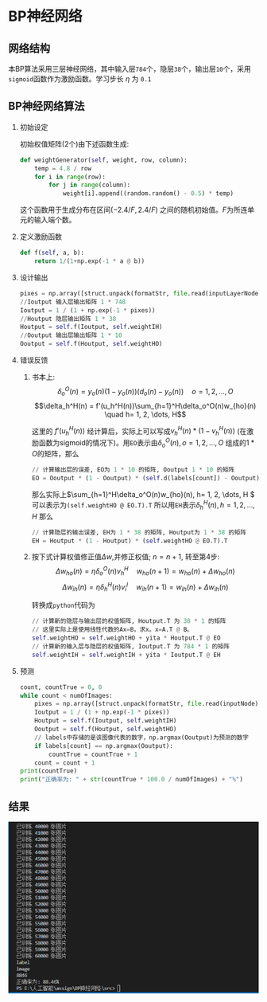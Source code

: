 # BP神经网络

## 网络结构

本BP算法采用三层神经网络，其中输入层`784`个，隐层`38`个，输出层`10`个，采用`sigmoid`函数作为激励函数。学习步长 $\eta$ 为 `0.1` 

## BP神经网络算法

1. 初始设定

   初始权值矩阵(2个)由下述函数生成:

   ```python
   def weightGenerator(self, weight, row, column):
       temp = 4.8 / row
       for i in range(row):
           for j in range(column):
               weight[i].append((random.random() - 0.5) * temp)
   ```

   这个函数用于生成分布在区间$(−2.4/F,2.4/F)$ 之间的随机初始值。$F$为所连单元的输入端个数。

2. 定义激励函数

   ```python
   def f(self, a, b):
       return 1/(1+np.exp(-1 * a @ b))
   ```

3. 设计输出

   ```python
   pixes = np.array([struct.unpack(formatStr, file.read(inputLayerNodeNum))])
   //Ioutput 输入层输出矩阵 1 * 748
   Ioutput = 1 / (1 + np.exp(-1 * pixes))
   //Houtput 隐层输出矩阵 1 * 38
   Houtput = self.f(Ioutput, self.weightIH)
   //Ooutput 输出层输出矩阵 1 * 10
   Ooutput = self.f(Houtput, self.weightHO)
   ```

4. 错误反馈

   1. 书本上:
      $$\delta_o^O(n) = y_o(n)(1-y_o(n))(d_o(n) - y_o(n)) \quad o= 1, 2, \dots, O$$
      $$\delta_h^H(n) = f'(u_h^H(n))\sum_{h=1}^H\delta_o^O(n)w_{ho}(n) \quad h= 1, 2, \dots, H$$

      这里的 $f'(u_h^H(n))$ 经计算后，实际上可以写成$v_h^H(n)* (1 - v_h^H(n))$ (在激励函数为sigmoid的情况下)。用`EO`表示由$\delta_o^O(n),  o= 1, 2, \dots, O$ 组成的$1*O$的矩阵，那么

      ```python
      // 计算输出层的误差, EO为 1 * 10 的矩阵, Ooutput 1 * 10 的矩阵
      EO = Ooutput * (1 - Ooutput) * (self.d(labels[count]) - Ooutput)
      ```

      那么实际上$\sum_{h=1}^H\delta_o^O(n)w_{ho}(n), h= 1, 2, \dots, H $ 可以表示为`(self.weightHO @ EO.T).T` 所以用`EH`表示$\delta_h^H(n),  h= 1, 2, \dots, H$ 那么

      ```python
      // 计算隐层的输出误差, EH为 1 * 38 的矩阵, Houtput为 1 * 38 的矩阵
      EH = Houtput * (1 - Houtput) * (self.weightHO @ EO.T).T
      ```

   2. 按下式计算权值修正值$\Delta w$,并修正权值; $n = n + 1$, 转至第4步:
      $$\Delta w_{ho}(n) = \eta\delta_o^O(n)v_h^H \quad w_{ho}(n+1) = w_{ho}(n) + \Delta w_{ho}(n)$$
      $$\Delta w_{ih}(n) = \eta\delta_h^H(n)v_i^I \quad w_{ih}(n+1) = w_{ih}(n) + \Delta w_{ih}(n)$$

      转换成`python`代码为

      ```python
      // 计算新的隐层与输出层的权值矩阵, Houtput.T 为 38 * 1 的矩阵
      // 这里实际上是使用线性代数的Ax=B，求x。x=A.T @ B。
      self.weightHO = self.weightHO + yita * Houtput.T @ EO
      // 计算新的输入层与隐层的权值矩阵, Ioutput.T 为 784 * 1 的矩阵
      self.weightIH = self.weightIH + yita * Ioutput.T @ EH
      ```

5. 预测

   ```python
   count, countTrue = 0, 0
   while count < numOfImages:
       pixes = np.array([struct.unpack(formatStr, file.read(inputNode))])
       Ioutput = 1 / (1 + np.exp(-1 * pixes))
       Houtput = self.f(Ioutput, self.weightIH)
       Ooutput = self.f(Houtput, self.weightHO)
       // labels中存储的是该图像代表的数字，np.argmax(Ooutput)为预测的数字
       if labels[count] == np.argmax(Ooutput):
           countTrue = countTrue + 1
       count = count + 1
   print(countTrue)
   print("正确率为: " + str(countTrue * 100.0 / numOfImages) + "%")
   ```

## 结果

![1](./images/1.png)